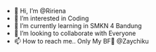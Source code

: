 - 👋 Hi, I’m @Ririena
- 👀 I’m interested in Coding
- 🌱 I’m currently learning in SMKN 4 Bandung
- 💞️ I’m looking to collaborate with Everyone
- 📫 How to reach me.. Only My BF💞️ @Zaychiku

<!---
Ririena/Ririena is a ✨ special ✨ repository because its `README.md` (this file) appears on your GitHub profile.
You can click the Preview link to take a look at your changes.
--->
